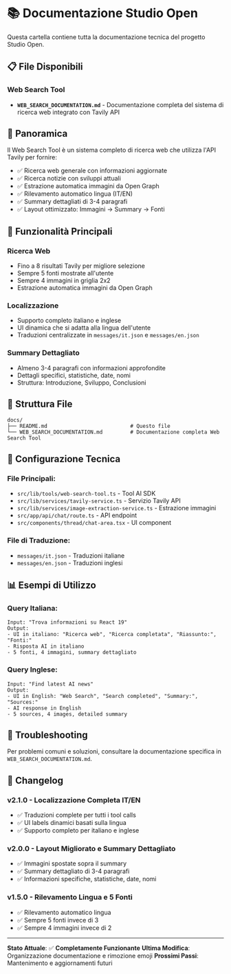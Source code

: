 # 📚 Documentazione Studio Open

Questa cartella contiene tutta la documentazione tecnica del progetto Studio Open.

## 📋 File Disponibili

### **Web Search Tool**
- **`WEB_SEARCH_DOCUMENTATION.md`** - Documentazione completa del sistema di ricerca web integrato con Tavily API

## 🎯 Panoramica

Il Web Search Tool è un sistema completo di ricerca web che utilizza l'API Tavily per fornire:
- ✅ Ricerca web generale con informazioni aggiornate
- ✅ Ricerca notizie con sviluppi attuali
- ✅ Estrazione automatica immagini da Open Graph
- ✅ Rilevamento automatico lingua (IT/EN)
- ✅ Summary dettagliati di 3-4 paragrafi
- ✅ Layout ottimizzato: Immagini → Summary → Fonti

## 🚀 Funzionalità Principali

### **Ricerca Web**
- Fino a 8 risultati Tavily per migliore selezione
- Sempre 5 fonti mostrate all'utente
- Sempre 4 immagini in griglia 2x2
- Estrazione automatica immagini da Open Graph

### **Localizzazione**
- Supporto completo italiano e inglese
- UI dinamica che si adatta alla lingua dell'utente
- Traduzioni centralizzate in `messages/it.json` e `messages/en.json`

### **Summary Dettagliato**
- Almeno 3-4 paragrafi con informazioni approfondite
- Dettagli specifici, statistiche, date, nomi
- Struttura: Introduzione, Sviluppo, Conclusioni

## 📁 Struttura File

```
docs/
├── README.md                           # Questo file
└── WEB_SEARCH_DOCUMENTATION.md         # Documentazione completa Web Search Tool
```

## 🔧 Configurazione Tecnica

### **File Principali:**
- `src/lib/tools/web-search-tool.ts` - Tool AI SDK
- `src/lib/services/tavily-service.ts` - Servizio Tavily API
- `src/lib/services/image-extraction-service.ts` - Estrazione immagini
- `src/app/api/chat/route.ts` - API endpoint
- `src/components/thread/chat-area.tsx` - UI component

### **File di Traduzione:**
- `messages/it.json` - Traduzioni italiane
- `messages/en.json` - Traduzioni inglesi

## 📊 Esempi di Utilizzo

### **Query Italiana:**
```
Input: "Trova informazioni su React 19"
Output:
- UI in italiano: "Ricerca web", "Ricerca completata", "Riassunto:", "Fonti:"
- Risposta AI in italiano
- 5 fonti, 4 immagini, summary dettagliato
```

### **Query Inglese:**
```
Input: "Find latest AI news"
Output:
- UI in English: "Web Search", "Search completed", "Summary:", "Sources:"
- AI response in English
- 5 sources, 4 images, detailed summary
```

## 🚨 Troubleshooting

Per problemi comuni e soluzioni, consultare la documentazione specifica in `WEB_SEARCH_DOCUMENTATION.md`.

## 📝 Changelog

### **v2.1.0 - Localizzazione Completa IT/EN**
- ✅ Traduzioni complete per tutti i tool calls
- ✅ UI labels dinamici basati sulla lingua
- ✅ Supporto completo per italiano e inglese

### **v2.0.0 - Layout Migliorato e Summary Dettagliato**
- ✅ Immagini spostate sopra il summary
- ✅ Summary dettagliato di 3-4 paragrafi
- ✅ Informazioni specifiche, statistiche, date, nomi

### **v1.5.0 - Rilevamento Lingua e 5 Fonti**
- ✅ Rilevamento automatico lingua
- ✅ Sempre 5 fonti invece di 3
- ✅ Sempre 4 immagini invece di 2

---

**Stato Attuale**: ✅ **Completamente Funzionante**
**Ultima Modifica**: Organizzazione documentazione e rimozione emoji
**Prossimi Passi**: Mantenimento e aggiornamenti futuri
